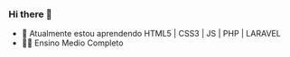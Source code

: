 ### Hi there 👋

- 🌱 Atualmente estou aprendendo HTML5 | CSS3 | JS | PHP | LARAVEL 
- 👨‍🎓 Ensino Medio Completo
